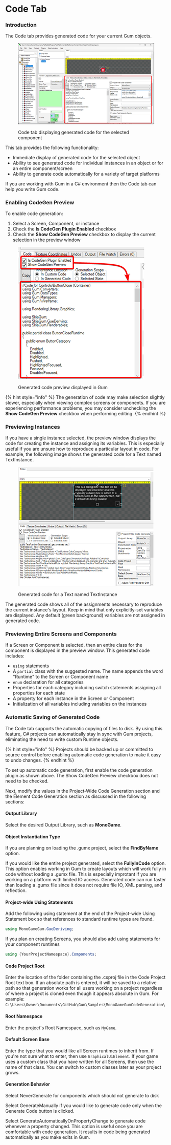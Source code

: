 # Code Tab

### Introduction

The Code tab provides generated code for your current Gum objects.

<figure><img src="../.gitbook/assets/image (90).png" alt=""><figcaption><p>Code tab displaying generated code for the selected component</p></figcaption></figure>

This tab provides the following functionality:

* Immediate display of generated code for the selected object
* Ability to see generated code for individual instances in an object or for an entire component/screen
* Ability to generate code automatically for a variety of target platforms

If you are working with Gum in a C# environment then the Code tab can help you write Gum code.

### Enabling CodeGen Preview

To enable code generation:

1. Select a Screen, Component, or instance
2. Check the **Is CodeGen Plugin Enabled** checkbox
3. Check the **Show CodeGen Preview** checkbox to display the current selection in the preview window

<figure><img src="../.gitbook/assets/image (91).png" alt=""><figcaption><p>Generated code preview displayed in Gum</p></figcaption></figure>

{% hint style="info" %}
The generation of code may make selection slightly slower, especially when viewing complex screens or components. If you are experiencing performance problems, you may consider unchecking the **Show CodeGen Preview** checkbox when performing editing.
{% endhint %}

### Previewing Instances

If you have a single instance selected, the preview window displays the code for creating the instance and assigning its variables. This is especially useful if you are unsure how to reproduce a particular layout in code. For example, the following image shows the generated code for a Text named TextInstance.

<figure><img src="../.gitbook/assets/image (92).png" alt=""><figcaption><p>Generated code for a Text named TextInstance</p></figcaption></figure>

The generated code shows all of the assignments necessary to reproduce the current instance's layout. Keep in mind that only explicitly-set variables are displayed. Any default (green background) variables are not assigned in generated code.

### Previewing Entire Screens and Components

If a Screen or Component is selected, then an entire class for the component is displayed in the preview window. This generated code includes:

* `using` statements
* A `partial` class with the suggested name. The name appends the word "Runtime" to the Screen or Component name
* `enum` declaration for all categories
* Properties for each category including switch statements assigning all properties for each state
* A property for each instance in the Screen or Component
* Initialization of all variables including variables on the instances

### Automatic Saving of Generated Code

The Code tab supports the automatic copying of files to disk. By using this feature, C# projects can automatically stay in sync with Gum projects, eliminating the need to write custom Runtime objects.

{% hint style="info" %}
Projects should be backed up or committed to source control before enabling automatic code generation to make it easy to undo changes.
{% endhint %}

To set up automatic code generation, first enable the code generation plugin as shown above. The Show CodeGen Preview checkbox does not need to be checked.

Next, modify the values in the Project-Wide Code Generation section and the Element Code Generation section as discussed in the following sections:

#### Output Library

Select the desired Output Library, such as **MonoGame**.

#### Object Instantiation Type

If you are planning on loading the .gumx project, select the **FindByName** option.

If you would like the entire project generated, select the **FullyInCode** option. This option enables working in Gum to create layouts which will work fully in code without loading a .gumx file. This is especially improtant if you are working on a platform with limited IO access. Generated code can run faster than loading a .gumx file since it does not require file IO, XML parsing, and reflection.

#### Project-wide Using Statements

Add the following using statement at the end of the Project-wide Using Statement box so that references to standard runtime types are found.

```csharp
using MonoGameGum.GueDeriving;
```

If you plan on creating Screens, you should also add using statements for your component runtimes

```csharp
using {YourProjectNamespace}.Components;
```

#### Code Project Root

Enter the location of the folder containing the .csproj file in the Code Project Root text box. If an absolute path is entered, it will be saved to a relative path so that generation works for all users working on a project regardless of where a project is cloned even though it appears absolute in Gum. For example: `C:\Users\Owner\Documents\GitHub\Gum\Samples\MonoGameGumCodeGeneration\`

#### Root Namespace

Enter the project's Root Namespace, such as `MyGame`.

#### Default Screen Base

Enter the type that you would like all Screen runtimes to inherit from. If you're not sure what to enter, then use `GraphicalUiElement`. If your game uses a custom class that you have written for all Screens, then use the name of that class. You can switch to custom classes later as your project grows.

#### Generation Behavior

Select NeverGenerate for components which should not generate to disk

Select GenerateManually if you would like to generate code only when the Generate Code button is clicked.

Select GenerateAutomaticallyOnPropertyChange to generate code whenever a property changed. This option is useful once you are comfortable with code generation. It results in code being generated automatically as you make edits in Gum.

